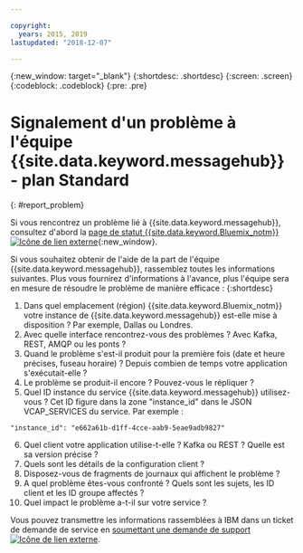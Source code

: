 ```yaml
---

copyright:
  years: 2015, 2019
lastupdated: "2018-12-07"

---
```


{:new_window: target="_blank"}
{:shortdesc: .shortdesc}
{:screen: .screen}
{:codeblock: .codeblock}
{:pre: .pre}



# Signalement d'un problème à l'équipe {{site.data.keyword.messagehub}} - plan Standard
{: #report_problem}

Si vous rencontrez un problème lié à {{site.data.keyword.messagehub}}, consultez d'abord la [ page de statut {{site.data.keyword.Bluemix_notm}} ![Icône de lien externe](../../icons/launch-glyph.svg "Icône de lien externe")](https://console.bluemix.net/status){:new_window}. 

Si vous souhaitez obtenir de l'aide de la part de l'équipe {{site.data.keyword.messagehub}}, rassemblez toutes les informations suivantes. Plus vous fournirez d'informations à l'avance, plus l'équipe sera en mesure de résoudre le problème de manière efficace :
{:shortdesc}

1. Dans quel emplacement (région) {{site.data.keyword.Bluemix_notm}} votre instance de {{site.data.keyword.messagehub}} est-elle mise à disposition ?  Par exemple, Dallas ou Londres. 
2. Avec quelle interface rencontrez-vous des problèmes ? Avec Kafka, REST, AMQP ou les ponts ?
3. Quand le problème s'est-il produit pour la première fois (date et heure précises, fuseau horaire) ? Depuis combien de temps votre application s'exécutait-elle ?
4. Le problème se produit-il encore ? Pouvez-vous le répliquer ?
5. Quel ID instance du service {{site.data.keyword.messagehub}} utilisez-vous ? 
Cet ID figure dans la zone "instance_id" dans le JSON VCAP_SERVICES du service. Par exemple :
 ```
 "instance_id": "e662a61b-d1ff-4cce-aab9-5eae9adb9827"
 ```
6. Quel client votre application utilise-t-elle ? Kafka ou REST ? Quelle est sa version précise ?
7. Quels sont les détails de la configuration client ?
8. Disposez-vous de fragments de journaux qui affichent le problème ?
9. A quel problème êtes-vous confronté ? Quels sont les sujets, les ID client et les ID groupe affectés ?
10. Quel impact le problème a-t-il sur votre service ?


Vous pouvez transmettre les informations rassemblées à IBM dans un ticket de demande de service en [soumettant une demande de support ![Icône de lien externe](../../icons/launch-glyph.svg "Icône de lien externe")](/docs/get-support/howtogetsupport.html#using-avatar).










